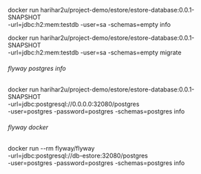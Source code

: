 docker run harihar2u/project-demo/estore/estore-database:0.0.1-SNAPSHOT  \
-url=jdbc:h2:mem:testdb -user=sa -schemas=empty info     

docker run harihar2u/project-demo/estore/estore-database:0.0.1-SNAPSHOT  \
-url=jdbc:h2:mem:testdb -user=sa -schemas=empty migrate  

###### flyway postgres info
docker run harihar2u/project-demo/estore/estore-database:0.0.1-SNAPSHOT  \
 -url=jdbc:postgresql://0.0.0.0:32080/postgres \
 -user=postgres -password=postgres -schemas=postgres info   

###### flyway docker
docker run --rm flyway/flyway \
 -url=jdbc:postgresql://db-estore:32080/postgres \
 -user=postgres -password=postgres -schemas=postgres info 
                                